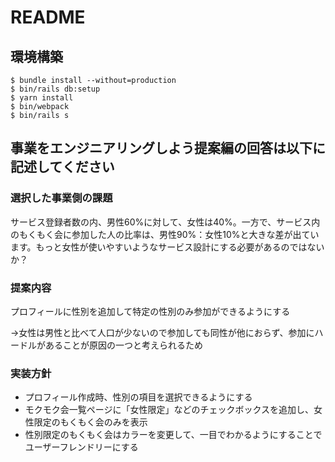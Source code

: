 # README

## 環境構築
```
$ bundle install --without=production
$ bin/rails db:setup
$ yarn install
$ bin/webpack
$ bin/rails s
```

## 事業をエンジニアリングしよう提案編の回答は以下に記述してください
### 選択した事業側の課題

サービス登録者数の内、男性60%に対して、女性は40%。一方で、サービス内のもくもく会に参加した人の比率は、男性90%：女性10%と大きな差が出ています。もっと女性が使いやすいようなサービス設計にする必要があるのではないか？


### 提案内容

プロフィールに性別を追加して特定の性別のみ参加ができるようにする

→女性は男性と比べて人口が少ないので参加しても同性が他におらず、参加にハードルがあることが原因の一つと考えられるため


### 実装方針

- プロフィール作成時、性別の項目を選択できるようにする
- モクモク会一覧ページに「女性限定」などのチェックボックスを追加し、女性限定のもくもく会のみを表示
- 性別限定のもくもく会はカラーを変更して、一目でわかるようにすることでユーザーフレンドリーにする